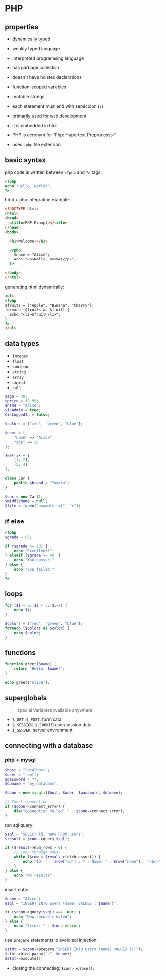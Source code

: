 
# PHP

## properties

- dynamically typed
- weakly typed language
- interpreted programming language
- has garbage collection
- doesn't have hoisted declarations
- function-scoped variables
- mutable strings
- each statement must end with semicolon (`;`)

- primarily used for web development
- it is embedded in html
- PHP is acronym for "Php: Hypertext Preprocessor"
- uses `.php` file extension

## basic syntax

php code is written between `<?php` and `?>` tags:

```php
<?php
echo "Hello, world!";
?>
```

html + php integration example:

```html
<!DOCTYPE html>
<html>
<head>
  <title>PHP Example</title>
</head>
<body>

  <h1>Welcome!</h1>

  <?php
    $name = "Alice";
    echo "<p>Hello, $name!</p>";
  ?>

</body>
</html>
```

generating html dynamically:

```html
<ul>
<?php
$fruits = ["Apple", "Banana", "Cherry"];
foreach ($fruits as $fruit) {
  echo "<li>$fruit</li>";
}
?>
</ul>
```

## data types

- `integer`
- `float`
- `boolean`
- `string`
- `array`
- `object`
- `null`

```php
$age = 30;
$price = 19.99;
$name = "Alice";
$isAdmin = true;
$isLoggedIn = false;

$colors = ["red", "green", "blue"];

$user = [
    "name" => "Alice",
    "age" => 30
];

$matrix = [
    [1, 2],
    [3, 4]
];

class Car {
    public $brand = "Toyota";
}

$car = new Car();
$middleName = null;
$file = fopen("example.txt", "r");
```

## if else

```php
<?php
$grade = 85;

if ($grade >= 90) {
    echo "Excellent!";
} elseif ($grade >= 60) {
    echo "You passed.";
} else {
    echo "You failed.";
}
?>
```

## loops

```php
for ($i = 0; $i < 5; $i++) {
    echo $i;
}

$colors = ["red", "green", "blue"];
foreach ($colors as $color) {
    echo $color;
}
```

## functions


```php
function greet($name) {
    return "Hello, $name!";
}

echo greet("Alice");
```

## superglobals

> special variables available anywhere

- `$_GET`, `$_POST`: form data
- `$_SESSION`, `$_COOKIE`: user/session data
- `$_SERVER`: server environment

## connecting with a database

### php + mysql

```php
$host = "localhost";
$user = "root";
$password = "";
$dbname = "my_database";

$conn = new mysqli($host, $user, $password, $dbname);

// Check connection
if ($conn->connect_error) {
    die("Connection failed: " . $conn->connect_error);
}
```

run sql query:

```php
$sql = "SELECT id, name FROM users";
$result = $conn->query($sql);

if ($result->num_rows > 0) {
    // Loop through rows
    while ($row = $result->fetch_assoc()) {
        echo "ID: " . $row["id"] . " - Name: " . $row["name"] . "<br>";
    }
} else {
    echo "No results";
}
```

insert data:

```php
$name = "Alice";
$sql = "INSERT INTO users (name) VALUES ('$name')";

if ($conn->query($sql) === TRUE) {
    echo "New record created";
} else {
    echo "Error: " . $conn->error;
}
```

use `prepare` statements to avoid sql injection:

```php
$stmt = $conn->prepare("INSERT INTO users (name) VALUES (?)");
$stmt->bind_param("s", $name);
$stmt->execute();
```

- closing the connecting: `$conn->close();`

